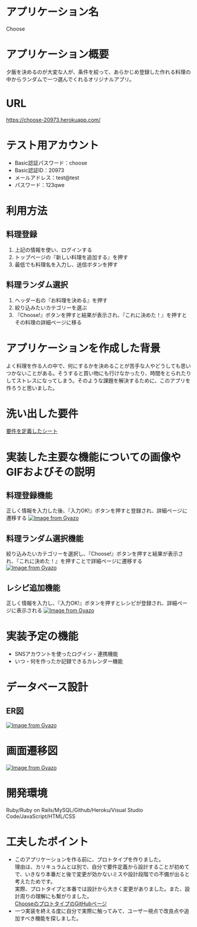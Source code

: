 # アプリケーション名
Choose

# アプリケーション概要
夕飯を決めるのが大変な人が、条件を絞って、あらかじめ登録した作れる料理の中からランダムで一つ選んでくれるオリジナルアプリ。

# URL
https://choose-20973.herokuapp.com/

# テスト用アカウント
- Basic認証パスワード：choose
- Basic認証ID：20973
- メールアドレス：test@test
- パスワード：123qwe

# 利用方法
## 料理登録
1. 上記の情報を使い、ログインする
2. トップページの『新しい料理を追加する』を押す
3. 最低でも料理名を入力し、送信ボタンを押す

## 料理ランダム選択
1. ヘッダー右の『お料理を決める』を押す
2. 絞り込みたいカテゴリーを選ぶ
3. 『Choose!』ボタンを押すと結果が表示され、『これに決めた！』を押すとその料理の詳細ページに移る

# アプリケーションを作成した背景
よく料理を作る人の中で、何にするかを決めることが苦手な人やどうしても思いつかないことがある。そうすると買い物にも行けなかったり、時間をとられたりしてストレスになってしまう。そのような課題を解決するために、このアプリを作ろうと思いました。

# 洗い出した要件
[要件を定義したシート](https://docs.google.com/spreadsheets/d/1-G7UtILwlrXgBiyZS_Mt3We9F87fOs-ZLfnmx0VssR0/edit#gid=982722306)

# 実装した主要な機能についての画像やGIFおよびその説明
## 料理登録機能
正しく情報を入力した後、『入力OK!』ボタンを押すと登録され、詳細ページに遷移する
[![Image from Gyazo](https://i.gyazo.com/8a8791dbdfa8b74c085ea21a631d2425.gif)](https://gyazo.com/8a8791dbdfa8b74c085ea21a631d2425)

## 料理ランダム選択機能
絞り込みたいカテゴリーを選択し、『Choose!』ボタンを押すと結果が表示され、『これに決めた！』を押すことで詳細ページに遷移する
[![Image from Gyazo](https://i.gyazo.com/8599844d4cfa033c944d9d30f5e05997.gif)](https://gyazo.com/8599844d4cfa033c944d9d30f5e05997)

## レシピ追加機能
正しく情報を入力し、『入力OK!』ボタンを押すとレシピが登録され、詳細ページに表示される
[![Image from Gyazo](https://i.gyazo.com/4143e94a900acfabcd1aa60bcd2981e1.gif)](https://gyazo.com/4143e94a900acfabcd1aa60bcd2981e1)

# 実装予定の機能
- SNSアカウントを使ったログイン・連携機能
- いつ・何を作ったか記録できるカレンダー機能

# データベース設計
## ER図
[![Image from Gyazo](https://i.gyazo.com/a4f036a57436d51640c464a39d834724.png)](https://gyazo.com/a4f036a57436d51640c464a39d834724)

# 画面遷移図
[![Image from Gyazo](https://i.gyazo.com/2578a876572e2e390c15ca7def45cab5.png)](https://gyazo.com/2578a876572e2e390c15ca7def45cab5)

# 開発環境
Ruby/Ruby on Rails/MySQL/Github/Heroku/Visual Studio Code/JavaScript/HTML/CSS

# 工夫したポイント
- このアプリケーションを作る前に、プロトタイプを作りました。<br>
  理由は、カリキュラムとは別で、自分で要件定義から設計することが初めてで、いきなり本番だと後で変更が効かないミスや設計段階での不備が出ると考えたためです。<br>
  実際、プロトタイプと本番では設計から大きく変更がありました。また、設計周りの理解にも繋がりました。<br>
  [ChooseのプロトタイプのGitHubページ](https://github.com/malvart/proto-choose)
- 一つ実装を終える度に自分で実際に触ってみて、ユーザー視点で改良点や追加すべき機能を探しました。

